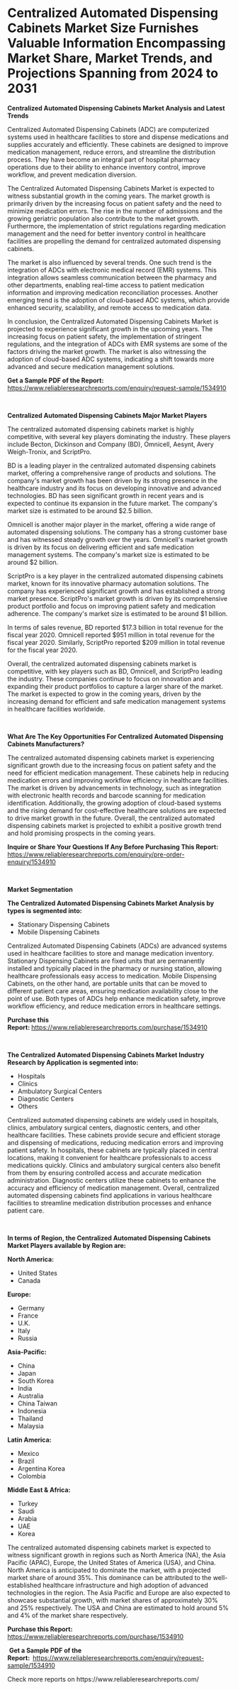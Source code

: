 <p><h1>Centralized Automated Dispensing Cabinets Market Size Furnishes Valuable Information Encompassing Market Share, Market Trends, and Projections Spanning from 2024 to 2031</h1></p><p><strong>Centralized Automated Dispensing Cabinets Market Analysis and Latest Trends</strong></p>
<p><p>Centralized Automated Dispensing Cabinets (ADC) are computerized systems used in healthcare facilities to store and dispense medications and supplies accurately and efficiently. These cabinets are designed to improve medication management, reduce errors, and streamline the distribution process. They have become an integral part of hospital pharmacy operations due to their ability to enhance inventory control, improve workflow, and prevent medication diversion.</p><p>The Centralized Automated Dispensing Cabinets Market is expected to witness substantial growth in the coming years. The market growth is primarily driven by the increasing focus on patient safety and the need to minimize medication errors. The rise in the number of admissions and the growing geriatric population also contribute to the market growth. Furthermore, the implementation of strict regulations regarding medication management and the need for better inventory control in healthcare facilities are propelling the demand for centralized automated dispensing cabinets.</p><p>The market is also influenced by several trends. One such trend is the integration of ADCs with electronic medical record (EMR) systems. This integration allows seamless communication between the pharmacy and other departments, enabling real-time access to patient medication information and improving medication reconciliation processes. Another emerging trend is the adoption of cloud-based ADC systems, which provide enhanced security, scalability, and remote access to medication data.</p><p>In conclusion, the Centralized Automated Dispensing Cabinets Market is projected to experience significant growth in the upcoming years. The increasing focus on patient safety, the implementation of stringent regulations, and the integration of ADCs with EMR systems are some of the factors driving the market growth. The market is also witnessing the adoption of cloud-based ADC systems, indicating a shift towards more advanced and secure medication management solutions.</p></p>
<p><strong>Get a Sample PDF of the Report:&nbsp;</strong> <a href="https://www.reliableresearchreports.com/enquiry/request-sample/1534910">https://www.reliableresearchreports.com/enquiry/request-sample/1534910</a></p>
<p>&nbsp;</p>
<p><strong>Centralized Automated Dispensing Cabinets Major Market Players</strong></p>
<p><p>The centralized automated dispensing cabinets market is highly competitive, with several key players dominating the industry. These players include Becton, Dickinson and Company (BD), Omnicell, Aesynt, Avery Weigh-Tronix, and ScriptPro.</p><p>BD is a leading player in the centralized automated dispensing cabinets market, offering a comprehensive range of products and solutions. The company's market growth has been driven by its strong presence in the healthcare industry and its focus on developing innovative and advanced technologies. BD has seen significant growth in recent years and is expected to continue its expansion in the future market. The company's market size is estimated to be around $2.5 billion.</p><p>Omnicell is another major player in the market, offering a wide range of automated dispensing solutions. The company has a strong customer base and has witnessed steady growth over the years. Omnicell's market growth is driven by its focus on delivering efficient and safe medication management systems. The company's market size is estimated to be around $2 billion.</p><p>ScriptPro is a key player in the centralized automated dispensing cabinets market, known for its innovative pharmacy automation solutions. The company has experienced significant growth and has established a strong market presence. ScriptPro's market growth is driven by its comprehensive product portfolio and focus on improving patient safety and medication adherence. The company's market size is estimated to be around $1 billion.</p><p>In terms of sales revenue, BD reported $17.3 billion in total revenue for the fiscal year 2020. Omnicell reported $951 million in total revenue for the fiscal year 2020. Similarly, ScriptPro reported $209 million in total revenue for the fiscal year 2020.</p><p>Overall, the centralized automated dispensing cabinets market is competitive, with key players such as BD, Omnicell, and ScriptPro leading the industry. These companies continue to focus on innovation and expanding their product portfolios to capture a larger share of the market. The market is expected to grow in the coming years, driven by the increasing demand for efficient and safe medication management systems in healthcare facilities worldwide.</p></p>
<p>&nbsp;</p>
<p><strong>What Are The Key Opportunities For Centralized Automated Dispensing Cabinets Manufacturers?</strong></p>
<p><p>The centralized automated dispensing cabinets market is experiencing significant growth due to the increasing focus on patient safety and the need for efficient medication management. These cabinets help in reducing medication errors and improving workflow efficiency in healthcare facilities. The market is driven by advancements in technology, such as integration with electronic health records and barcode scanning for medication identification. Additionally, the growing adoption of cloud-based systems and the rising demand for cost-effective healthcare solutions are expected to drive market growth in the future. Overall, the centralized automated dispensing cabinets market is projected to exhibit a positive growth trend and hold promising prospects in the coming years.</p></p>
<p><strong>Inquire or Share Your Questions If Any Before Purchasing This Report:</strong> <a href="https://www.reliableresearchreports.com/enquiry/pre-order-enquiry/1534910">https://www.reliableresearchreports.com/enquiry/pre-order-enquiry/1534910</a></p>
<p>&nbsp;</p>
<p><strong>Market Segmentation</strong></p>
<p><strong>The Centralized Automated Dispensing Cabinets Market Analysis by types is segmented into:</strong></p>
<p><ul><li>Stationary Dispensing Cabinets</li><li>Mobile Dispensing Cabinets</li></ul></p>
<p><p>Centralized Automated Dispensing Cabinets (ADCs) are advanced systems used in healthcare facilities to store and manage medication inventory. Stationary Dispensing Cabinets are fixed units that are permanently installed and typically placed in the pharmacy or nursing station, allowing healthcare professionals easy access to medication. Mobile Dispensing Cabinets, on the other hand, are portable units that can be moved to different patient care areas, ensuring medication availability close to the point of use. Both types of ADCs help enhance medication safety, improve workflow efficiency, and reduce medication errors in healthcare settings.</p></p>
<p><strong>Purchase this Report:&nbsp;</strong><a href="https://www.reliableresearchreports.com/purchase/1534910">https://www.reliableresearchreports.com/purchase/1534910</a></p>
<p>&nbsp;</p>
<p><strong>The Centralized Automated Dispensing Cabinets Market Industry Research by Application is segmented into:</strong></p>
<p><ul><li>Hospitals</li><li>Clinics</li><li>Ambulatory Surgical Centers</li><li>Diagnostic Centers</li><li>Others</li></ul></p>
<p><p>Centralized automated dispensing cabinets are widely used in hospitals, clinics, ambulatory surgical centers, diagnostic centers, and other healthcare facilities. These cabinets provide secure and efficient storage and dispensing of medications, reducing medication errors and improving patient safety. In hospitals, these cabinets are typically placed in central locations, making it convenient for healthcare professionals to access medications quickly. Clinics and ambulatory surgical centers also benefit from them by ensuring controlled access and accurate medication administration. Diagnostic centers utilize these cabinets to enhance the accuracy and efficiency of medication management. Overall, centralized automated dispensing cabinets find applications in various healthcare facilities to streamline medication distribution processes and enhance patient care.</p></p>
<p>&nbsp;</p>
<p><strong>In terms of Region, the Centralized Automated Dispensing Cabinets Market Players available by Region are:</strong></p>
<p>
    <p> <strong> North America: </strong>
        <ul>
            <li>United States</li>
            <li>Canada</li>
        </ul>
        </p> 
    <p> <strong> Europe: </strong>
        <ul>
            <li>Germany</li>
            <li>France</li>
            <li>U.K.</li>
            <li>Italy</li>
            <li>Russia</li>
        </ul>
        </p> 
    <p> <strong> Asia-Pacific: </strong>
        <ul>
            <li>China</li>
            <li>Japan</li>
            <li>South Korea</li>
            <li>India</li>
            <li>Australia</li>
            <li>China Taiwan</li>
            <li>Indonesia</li>
            <li>Thailand</li>
            <li>Malaysia</li>
        </ul>
        </p> 
    <p> <strong> Latin America: </strong>
        <ul>
            <li>Mexico</li>
            <li>Brazil</li>
            <li>Argentina Korea</li>
            <li>Colombia</li>
        </ul>
        </p> 
    <p> <strong> Middle East & Africa: </strong>
        <ul>
            <li>Turkey</li>
            <li>Saudi</li>
            <li>Arabia</li>
            <li>UAE</li>
            <li>Korea</li>
        </ul>
    </p>
    </p>
<p><p>The centralized automated dispensing cabinets market is expected to witness significant growth in regions such as North America (NA), the Asia Pacific (APAC), Europe, the United States of America (USA), and China. North America is anticipated to dominate the market, with a projected market share of around 35%. This dominance can be attributed to the well-established healthcare infrastructure and high adoption of advanced technologies in the region. The Asia Pacific and Europe are also expected to showcase substantial growth, with market shares of approximately 30% and 25% respectively. The USA and China are estimated to hold around 5% and 4% of the market share respectively.</p></p>
<p><strong>Purchase this Report: </strong><a href="https://www.reliableresearchreports.com/purchase/1534910">https://www.reliableresearchreports.com/purchase/1534910</a></p>
<p>&nbsp;<strong>Get a Sample PDF of the Report:&nbsp;&nbsp;</strong><a href="https://www.reliableresearchreports.com/enquiry/request-sample/1534910">https://www.reliableresearchreports.com/enquiry/request-sample/1534910</a></p>
<p><strong></strong></p>
<p>Check more reports on https://www.reliableresearchreports.com/</p>